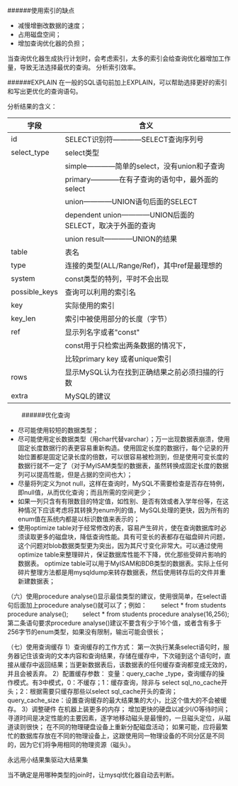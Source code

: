######使用索引的缺点
- 减慢增删改数据的速度；
- 占用磁盘空间；
- 增加查询优化器的负担；

当查询优化器生成执行计划时，会考虑索引，太多的索引会给查询优化器增加工作量，导致无法选择最优的查询。
分析索引效率。

######EXPLAIN
在一般的SQL语句前加上EXPLAIN，可以帮助选择更好的索引和写出更优化的查询语句。

分析结果的含义：

|      字段     |                          含义                          |
|---------------|--------------------------------------------------------|
| id            | SELECT识别符————SELECT查询序列号                       |
| select_type   | select类型                                             |
|               | simple————简单的select，没有union和子查询              |
|               | primary————在有子查询的语句中，最外面的select          |
|               | union————UNION语句后面的SELECT                         |
|               | dependent union————UNION后面的SELECT，取决于外面的查询 |
|               | union result————UNION的结果                            |
| table         | 表名                                                   |
| type          | 连接的类型(ALL/Range/Ref)，其中ref是最理想的           |
| system        | const类型的特列，平时不会出现                          |
| possible_keys | 查询可以利用的索引名                                   |
| key           | 实际使用的索引                                         |
| key_len       | 索引中被使用部分的长度（字节）                         |
| ref           | 显示列名字或者"const"                                  |
|               | const用于只检索出两条数据的情况下，                    |
|               | 比较primary key 或者unique索引                         |
| rows          | 显示MySQL认为在找到正确结果之前必须扫描的行数          |
| extra         | MySQL的建议                                            |
　　
######优化查询
- 尽可能使用较短的数据类型；
- 尽可能使用定长数据类型（用char代替varchar）；万一出现数据表崩溃，使用固定长度数据行的表更容易重新构造。使用固定长度的数据行，每个记录的开始位置都是固定记录长度的倍数，可以很容易被检测到，但是使用可变长度的数据行就不一定了（对于MyISAM类型的数据表，虽然转换成固定长度的数据列可以提高性能，但是占据的空间也大）；
- 尽量将列定义为not null，这样在查询时，MySQL不需要检查是否存在特例，即null值，从而优化查询；而且所需的空间更少；
- 如果一列只含有有限数目的特定值，如性别、是否有效或者入学年份等，在这种情况下应该考虑将其转换为enum列的值，MySQL处理的更快，因为所有的enum值在系统内都是以标识数值来表示的；
- 使用optimize table对于经常修改的表，容易产生碎片，使在查询数据库时必须读取更多的磁盘块，降低查询性能。具有可变长的表都存在磁盘碎片问题，这个问题对blob数据类型更为突出，因为其尺寸变化非常大。可以通过使用optimize table来整理碎片，保证数据库性能不下降，优化那些受碎片影响的数据表。 optimize table可以用于MyISAM和BDB类型的数据表。实际上任何碎片整理方法都是用mysqldump来转存数据表，然后使用转存后的文件并重新建数据表；

（六）使用procedure analyse()显示最佳类型的建议，使用很简单，在select语句后面加上procedure analyse()就可以了；例如：
　　select * from students procedure analyse();
　　select * from students procedure analyse(16,256);
第二条语句要求procedure analyse()建议不要含有少于16个值，或者含有多于256字节的enum类型，如果没有限制，输出可能会很长；

（七）使用查询缓存
	1）查询缓存的工作方式：
第一次执行某条select语句时，服务器记住该查询的文本内容和查询结果，存储在缓存中，下次碰到这个语句时，直接从缓存中返回结果；当更新数据表后，该数据表的任何缓存查询都变成无效的，并且会被丢弃。
	2）配置缓存参数：
变量：query_cache _type，查询缓存的操作模式。有3中模式，0：不缓存；1：缓存查询，除非与 select sql_no_cache开头；2：根据需要只缓存那些以select sql_cache开头的查询； query_cache_size：设置查询缓存的最大结果集的大小，比这个值大的不会被缓存。
	3）调整硬件
		在机器上装更多的内存；
		增加更快的硬盘以减少I/O等待时间；
寻道时间是决定性能的主要因素，逐字地移动磁头是最慢的，一旦磁头定位，从磁道读则很快；
		在不同的物理硬盘设备上重新分配磁盘活动；
如果可能，应将最繁忙的数据库存放在不同的物理设备上，这跟使用同一物理设备的不同分区是不同的，因为它们将争用相同的物理资源（磁头）。


永远用小结果集驱动大结果集

当不确定是用哪种类型的join时，让mysql优化器自动去判断。